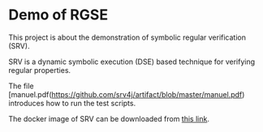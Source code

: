 # Demo of RGSE

This project is about the demonstration of symbolic regular verification (SRV).

SRV is a dynamic symbolic execution (DSE) based technique for verifying regular properties.

The file [manuel.pdf(https://github.com/srv4j/artifact/blob/master/manuel.pdf) introduces how to run the test scripts.

The docker image of SRV can be downloaded from [this link](https://drive.google.com/file/d/0ByjIn3mmAMCSY1B3VDBONVRNYzA/view?usp=sharing).

